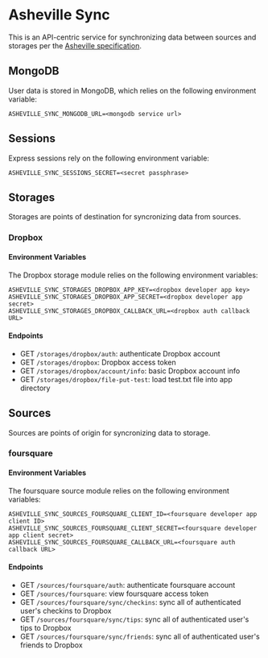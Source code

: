 # Asheville Sync

This is an API-centric service for synchronizing data between sources and storages per the [Asheville specification](http://asheville.io).

## MongoDB

User data is stored in MongoDB, which relies on the following environment variable:

```
ASHEVILLE_SYNC_MONGODB_URL=<mongodb service url>
```

## Sessions

Express sessions rely on the following environment variable:

```
ASHEVILLE_SYNC_SESSIONS_SECRET=<secret passphrase>
```

## Storages

Storages are points of destination for syncronizing data from sources.

### Dropbox

#### Environment Variables

The Dropbox storage module relies on the following environment variables:

```
ASHEVILLE_SYNC_STORAGES_DROPBOX_APP_KEY=<dropbox developer app key>
ASHEVILLE_SYNC_STORAGES_DROPBOX_APP_SECRET=<dropbox developer app secret>
ASHEVILLE_SYNC_STORAGES_DROPBOX_CALLBACK_URL=<dropbox auth callback URL>
```

#### Endpoints

- GET `/storages/dropbox/auth`: authenticate Dropbox account
- GET `/storages/dropbox`: Dropbox access token
- GET `/storages/dropbox/account/info`: basic Dropbox account info
- GET `/storages/dropbox/file-put-test`: load test.txt file into app directory

## Sources

Sources are points of origin for syncronizing data to storage.

### foursquare

#### Environment Variables

The foursquare source module relies on the following environment variables:

```
ASHEVILLE_SYNC_SOURCES_FOURSQUARE_CLIENT_ID=<foursquare developer app client ID>
ASHEVILLE_SYNC_SOURCES_FOURSQUARE_CLIENT_SECRET=<foursquare developer app client secret>
ASHEVILLE_SYNC_SOURCES_FOURSQUARE_CALLBACK_URL=<foursquare auth callback URL>
```

#### Endpoints

- GET `/sources/foursquare/auth`: authenticate foursquare account
- GET `/sources/foursquare`: view foursquare access token
- GET `/sources/foursquare/sync/checkins`: sync all of authenticated user's checkins to Dropbox
- GET `/sources/foursquare/sync/tips`: sync all of authenticated user's tips to Dropbox
- GET `/sources/foursquare/sync/friends`: sync all of authenticated user's friends to Dropbox